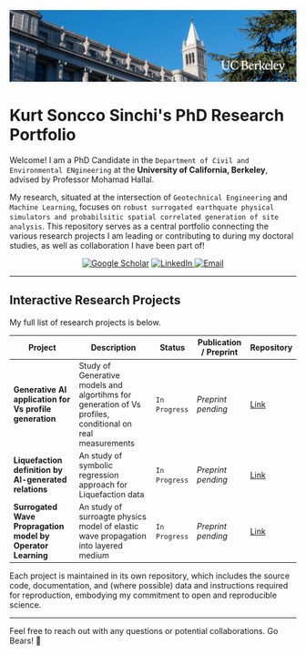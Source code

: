 <p align="center">
  <img src="misc/LinkedIn-cover-01-1.jpg" width="1000" alt="Banner Image">
</p>

# Kurt Soncco Sinchi's PhD Research Portfolio

Welcome! I am a PhD Candidate in the `Department of Civil and Environmental ENgineering` at the **University of California, Berkeley**, advised by Professor Mohamad Hallal.

My research, situated at the intersection of `Geotechnical Engineering` and `Machine Learning`, focuses on `robust surrogated earthquate physical simulators and probabilsitic spatial correlated generation of site analysis`. This repository serves as a central portfolio connecting the various research projects I am leading or contributing to during my doctoral studies, as well as collaboration I have been part of!

<p align="center">
  <a href="https://scholar.google.com/citations?user=X4Zw3cEAAAAJ&hl=en&authuser=1"><img src="https://img.shields.io/badge/Google_Scholar-4285F4?style=for-the-badge&logo=googlescholar&logoColor=white" alt="Google Scholar"></a>
  <a href="https://www.linkedin.com/in/kurtsonccosinchi/">
  <img src="https://badgen.net/badge/icon/LinkedIn?icon=linkedin&label&color=0077B5" alt="LinkedIn">
</a>
  <a href="mailto:kurtwal98@berkeley.edu"><img src="https://img.shields.io/badge/Email-D14836?style=for-the-badge&logo=gmail&logoColor=white" alt="Email"></a>
</p>

---

## Interactive Research Projects

My full list of research projects is below.

<!-- PROJECT_LIST -->
| Project | Description | Status | Publication / Preprint | Repository |
|---|---|---|---|---|
| **Generative AI application for Vs profile generation** | Study of Generative models and algortihms for generation of Vs profiles, conditional on real measurements | `In Progress` | _Preprint pending_ | [Link](https://github.com/KurtSoncco/gen-ai-soil-profiles.git) |
| **Liquefaction definition by AI-generated relations** | An study of symbolic regression approach for Liquefaction data | `In Progress` | _Preprint pending_ | [Link](https://github.com/KurtSoncco/symbolic-ai-liquefaction) |
| **Surrogated Wave Propragation model by Operator Learning** | An study of surroagte physics model of elastic wave propagation into layered medium | `In Progress` | _Preprint pending_ | [Link](https://github.com/KurtSoncco/surrogate-seismic-waves) |

<!-- END_PROJECT_LIST -->

Each project is maintained in its own repository, which includes the source code, documentation, and (where possible) data and instructions required for reproduction, embodying my commitment to open and reproducible science.

---

Feel free to reach out with any questions or potential collaborations. Go Bears! 🐻
